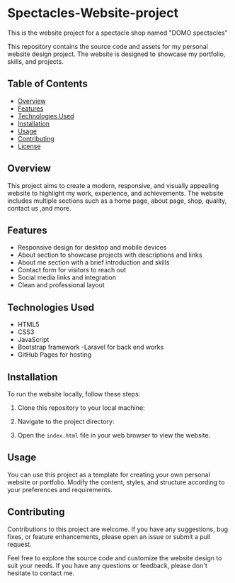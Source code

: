 # Spectacles-Website-project
This is the website project for a spectacle shop named "DOMO spectacles"

This repository contains the source code and assets for my personal website design project. The website is designed to showcase my portfolio, skills, and projects.

## Table of Contents

- [Overview](#overview)
- [Features](#features)
- [Technologies Used](#technologies-used)
- [Installation](#installation)
- [Usage](#usage)
- [Contributing](#contributing)
- [License](#license)

## Overview

This project aims to create a modern, responsive, and visually appealing website to highlight my work, experience, and achievements. The website includes multiple sections such as a home page, about page, shop, quality, contact us ,and more.

## Features

- Responsive design for desktop and mobile devices
- About section to showcase projects with descriptions and links
- About me section with a brief introduction and skills
- Contact form for visitors to reach out
- Social media links and integration
- Clean and professional layout

## Technologies Used

- HTML5
- CSS3
- JavaScript
- Bootstrap framework
-Laravel for back end works
- GitHub Pages for hosting

## Installation

To run the website locally, follow these steps:

1. Clone this repository to your local machine:
2. Navigate to the project directory:

3. Open the `index.html` file in your web browser to view the website.

## Usage

You can use this project as a template for creating your own personal website or portfolio. Modify the content, styles, and structure according to your preferences and requirements.

## Contributing

Contributions to this project are welcome. 
 If you have any suggestions, bug fixes, or feature enhancements, please open an issue or submit a pull request.


Feel free to explore the source code and customize the website design to suit your needs. If you have any questions or feedback, please don't hesitate to contact me.


